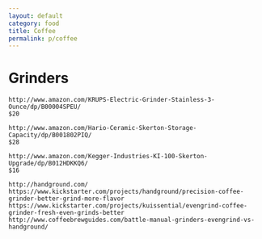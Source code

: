 ```yaml
---
layout: default
category: food
title: Coffee
permalink: p/coffee
---
```


# Grinders


    http://www.amazon.com/KRUPS-Electric-Grinder-Stainless-3-Ounce/dp/B00004SPEU/
    $20

    http://www.amazon.com/Hario-Ceramic-Skerton-Storage-Capacity/dp/B001802PIQ/
    $28

    http://www.amazon.com/Kegger-Industries-KI-100-Skerton-Upgrade/dp/B012HDKKQ6/
    $16

    http://handground.com/
    https://www.kickstarter.com/projects/handground/precision-coffee-grinder-better-grind-more-flavor
    https://www.kickstarter.com/projects/kuissential/evengrind-coffee-grinder-fresh-even-grinds-better
    http://www.coffeebrewguides.com/battle-manual-grinders-evengrind-vs-handground/
